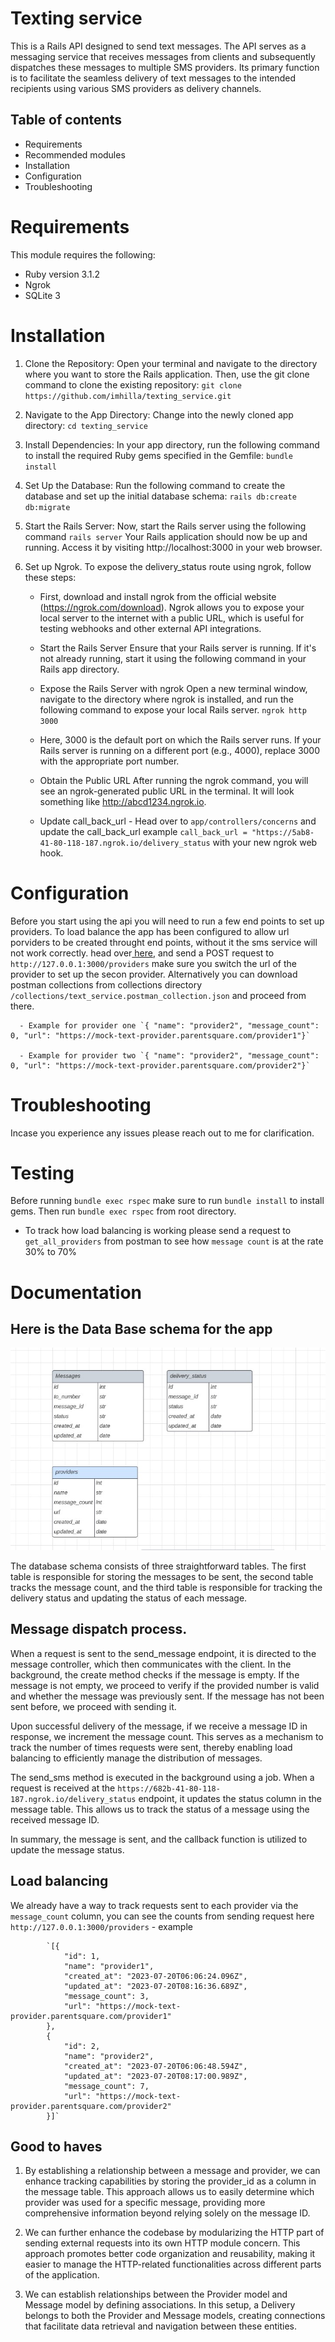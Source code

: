 # Texting service

This is a Rails API designed to send text messages. The API serves as a messaging service that receives messages from clients and subsequently dispatches these messages to multiple SMS providers. Its primary function is to facilitate the seamless delivery of text messages to the intended recipients using various SMS providers as delivery channels.

## Table of contents

- Requirements
- Recommended modules
- Installation
- Configuration
- Troubleshooting

# Requirements

This module requires the following:

- Ruby version 3.1.2
- Ngrok
- SQLite 3

# Installation

1. Clone the Repository: Open your terminal and navigate to the directory where you want to store the Rails application. Then, use the git clone command to clone the existing repository: `git clone https://github.com/imhilla/texting_service.git`

2. Navigate to the App Directory: Change into the newly cloned app directory: `cd texting_service`
3. Install Dependencies: In your app directory, run the following command to install the required Ruby gems specified in the Gemfile: `bundle install`
4. Set Up the Database: Run the following command to create the database and set up the initial database schema:
   `rails db:create db:migrate`
5. Start the Rails Server: Now, start the Rails server using the following command `rails server` Your Rails application should now be up and running. Access it by visiting http://localhost:3000 in your web browser.

6. Set up Ngrok. To expose the delivery_status route using ngrok, follow these steps:

   - First, download and install ngrok from the official website (https://ngrok.com/download). Ngrok allows you to expose your local server to the internet with a public URL, which is useful for testing webhooks and other external API integrations.
   - Start the Rails Server
     Ensure that your Rails server is running. If it's not already running, start it using the following command in your Rails app directory.
   - Expose the Rails Server with ngrok
     Open a new terminal window, navigate to the directory where ngrok is installed, and run the following command to expose your local Rails server. `ngrok http 3000`

   - Here, 3000 is the default port on which the Rails server runs. If your Rails server is running on a different port (e.g., 4000), replace 3000 with the appropriate port number.
   - Obtain the Public URL
     After running the ngrok command, you will see an ngrok-generated public URL in the terminal. It will look something like http://abcd1234.ngrok.io.
   - Update call_back_url - Head over to `app/controllers/concerns` and update the call_back_url example `call_back_url = "https://5ab8-41-80-118-187.ngrok.io/delivery_status` with your new ngrok web hook.

# Configuration

Before you start using the api you will need to run a few end points to set up providers. To load balance
the app has been configured to allow url porviders to be created throught end points, without it the sms service will not work correctly. head over<a href="https://crimson-moon-436442.postman.co/workspace/My-Workspace~e24b807c-503a-4cb0-8ce6-3e1c28b8e1eb/collection/13004566-87d5e060-ebcd-4538-b266-a0c2e5c6e4f9?action=share&creator=13004566"> here</a>, and send a POST request to `http://127.0.0.1:3000/providers` make sure you switch the url of the provider to set up the secon provider. Alternatively you can download postman collections from collections directory `/collections/text_service.postman_collection.json` and proceed from there.

      - Example for provider one `{ "name": "provider2", "message_count": 0, "url": "https://mock-text-provider.parentsquare.com/provider1"}`

      - Example for provider two `{ "name": "provider2", "message_count": 0, "url": "https://mock-text-provider.parentsquare.com/provider2"}`

# Troubleshooting

Incase you experience any issues please reach out to me for clarification.

# Testing

Before running `bundle exec rspec` make sure to run `bundle install` to install gems.
Then run `bundle exec rspec` from root directory.

- To track how load balancing is working please send a request to `get_all_providers` from postman to see how `message count` is at the rate 30% to 70%

# Documentation

## Here is the Data Base schema for the app

![DataBase schema](/databaseschema.jpg)

The database schema consists of three straightforward tables. The first table is responsible for storing the messages to be sent, the second table tracks the message count, and the third table is responsible for tracking the delivery status and updating the status of each message.

## Message dispatch process.

When a request is sent to the send_message endpoint, it is directed to the message controller, which then communicates with the client. In the background, the create method checks if the message is empty. If the message is not empty, we proceed to verify if the provided number is valid and whether the message was previously sent. If the message has not been sent before, we proceed with sending it.

Upon successful delivery of the message, if we receive a message ID in response, we increment the message count. This serves as a mechanism to track the number of times requests were sent, thereby enabling load balancing to efficiently manage the distribution of messages.

The send_sms method is executed in the background using a job. When a request is received at the `https://682b-41-80-118-187.ngrok.io/delivery_status` endpoint, it updates the status column in the message table. This allows us to track the status of a message using the received message ID.

In summary, the message is sent, and the callback function is utilized to update the message status.

## Load balancing

We already have a way to track requests sent to each provider via the `message_count` column, you can see the counts
from sending request here `http://127.0.0.1:3000/providers` - example

            `[{
                "id": 1,
                "name": "provider1",
                "created_at": "2023-07-20T06:06:24.096Z",
                "updated_at": "2023-07-20T08:16:36.689Z",
                "message_count": 3,
                "url": "https://mock-text-provider.parentsquare.com/provider1"
            },
            {
                "id": 2,
                "name": "provider2",
                "created_at": "2023-07-20T06:06:48.594Z",
                "updated_at": "2023-07-20T08:17:00.989Z",
                "message_count": 7,
                "url": "https://mock-text-provider.parentsquare.com/provider2"
            }]`

## Good to haves

1. By establishing a relationship between a message and provider, we can enhance tracking capabilities by storing the provider_id as a column in the message table. This approach allows us to easily determine which provider was used for a specific message, providing more comprehensive information beyond relying solely on the message ID.

2. We can further enhance the codebase by modularizing the HTTP part of sending external requests into its own HTTP module concern. This approach promotes better code organization and reusability, making it easier to manage the HTTP-related functionalities across different parts of the application.

3. We can establish relationships between the Provider model and Message model by defining associations. In this setup, a Delivery belongs to both the Provider and Message models, creating connections that facilitate data retrieval and navigation between these entities.


<!-- tbc -->
